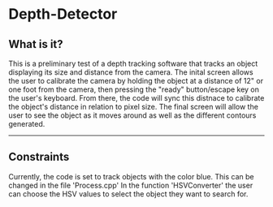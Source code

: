 # Depth-Detector

## What is it?
This is a preliminary test of a depth tracking software that tracks an object displaying its size and distance from the camera. The inital screen allows the user to calibrate the camera by holding the object at a distance of 12" or one foot from the camera, then pressing the "ready" button/escape key on the user's keyboard. From there, the code will sync this distnace to calibrate the object's distance in relation to pixel size. The final screen will allow the user to see the object as it moves around as well as the different contours generated.

---

## Constraints
Currently, the code is set to track objects with the color blue. This can be changed in the file 'Process.cpp' In the function 'HSVConverter' the user can choose the HSV values to select the object they want to search for.
